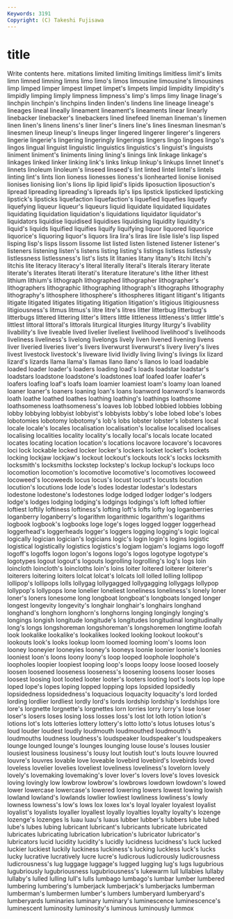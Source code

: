 ```yaml
---
Keywords: 3191 
Copyright: (C) Takeshi Fujisawa
---
```


# title

Write contents here.
mitations limited limiting limitings limitless limit's
limits limn limned limning limns limo limo's limos limousine limousine's
limousines limp limped limper limpest limpet limpet's limpets limpid limpidity
limpidity's limpidly limping limply limpness limpness's limp's limps limy linage
linage's linchpin linchpin's linchpins linden linden's lindens line lineage lineage's
lineages lineal lineally lineament lineament's lineaments linear linearly linebacker linebacker's
linebackers lined linefeed lineman lineman's linemen linen linen's linens linens's
liner liner's liners line's lines linesman linesman's linesmen lineup lineup's
lineups linger lingered lingerer lingerer's lingerers lingerie lingerie's lingering lingeringly
lingerings lingers lingo lingoes lingo's lingos lingual linguist linguistic linguistics
linguistics's linguist's linguists liniment liniment's liniments lining lining's linings link
linkage linkage's linkages linked linker linking link's links linkup linkup's
linkups linnet linnet's linnets linoleum linoleum's linseed linseed's lint linted
lintel lintel's lintels linting lint's lints lion lioness lionesses lioness's
lionhearted lionise lionised lionises lionising lion's lions lip lipid lipid's
lipids liposuction liposuction's lipread lipreading lipreading's lipreads lip's lips lipstick
lipsticked lipsticking lipstick's lipsticks liquefaction liquefaction's liquefied liquefies liquefy liquefying
liqueur liqueur's liqueurs liquid liquidate liquidated liquidates liquidating liquidation liquidation's
liquidations liquidator liquidator's liquidators liquidise liquidised liquidises liquidising liquidity liquidity's
liquid's liquids liquified liquifies liquify liquifying liquor liquored liquorice liquorice's
liquoring liquor's liquors lira lira's liras lire lisle lisle's lisp
lisped lisping lisp's lisps lissom lissome list listed listen listened
listener listener's listeners listening listen's listens listing listing's listings listless
listlessly listlessness listlessness's list's lists lit litanies litany litany's litchi
litchi's litchis lite literacy literacy's literal literally literal's literals literary
literate literate's literates literati literati's literature literature's lithe lither lithest
lithium lithium's lithograph lithographed lithographer lithographer's lithographers lithographic lithographing lithograph's
lithographs lithography lithography's lithosphere lithosphere's lithospheres litigant litigant's litigants litigate
litigated litigates litigating litigation litigation's litigious litigiousness litigiousness's litmus litmus's
litre litre's litres litter litterbug litterbug's litterbugs littered littering litter's
litters little littleness littleness's littler little's littlest littoral littoral's littorals
liturgical liturgies liturgy liturgy's livability livability's live liveable lived livelier
liveliest livelihood livelihood's livelihoods liveliness liveliness's livelong livelongs lively liven
livened livening livens liver liveried liveries liver's livers liverwurst liverwurst's
livery livery's lives livest livestock livestock's liveware livid lividly living
living's livings lix lizard lizard's lizards llama llama's llamas llano
llano's llanos lo load loadable loaded loader loader's loaders loading
load's loads loadstar loadstar's loadstars loadstone loadstone's loadstones loaf loafed
loafer loafer's loafers loafing loaf's loafs loam loamier loamiest loam's
loamy loan loaned loaner loaner's loaners loaning loan's loans loanword
loanword's loanwords loath loathe loathed loathes loathing loathing's loathings loathsome
loathsomeness loathsomeness's loaves lob lobbed lobbied lobbies lobbing lobby lobbying
lobbyist lobbyist's lobbyists lobby's lobe lobed lobe's lobes lobotomies lobotomy
lobotomy's lob's lobs lobster lobster's lobsters local locale locale's locales
localisation localisation's localise localised localises localising localities locality locality's locally
local's locals locate located locates locating location location's locations locavore
locavore's locavores loci lock lockable locked locker locker's lockers locket
locket's lockets locking lockjaw lockjaw's lockout lockout's lockouts lock's locks
locksmith locksmith's locksmiths lockstep lockstep's lockup lockup's lockups loco locomotion
locomotion's locomotive locomotive's locomotives locoweed locoweed's locoweeds locus locus's locust
locust's locusts locution locution's locutions lode lode's lodes lodestar lodestar's
lodestars lodestone lodestone's lodestones lodge lodged lodger lodger's lodgers lodge's
lodges lodging lodging's lodgings lodgings's loft lofted loftier loftiest loftily
loftiness loftiness's lofting loft's lofts lofty log loganberries loganberry loganberry's
logarithm logarithmic logarithm's logarithms logbook logbook's logbooks loge loge's loges
logged logger loggerhead loggerhead's loggerheads logger's loggers logging logging's logic
logical logically logician logician's logicians logic's login login's logins logistic
logistical logistically logistics logistics's logjam logjam's logjams logo logoff logoff's
logoffs logon logon's logons logo's logos logotype logotype's logotypes logout
logout's logouts logrolling logrolling's log's logs loin loincloth loincloth's loincloths
loin's loins loiter loitered loiterer loiterer's loiterers loitering loiters lolcat
lolcat's lolcats loll lolled lolling lollipop lollipop's lollipops lolls lollygag
lollygagged lollygagging lollygags lollypop lollypop's lollypops lone lonelier loneliest loneliness
loneliness's lonely loner loner's loners lonesome long longboat longboat's longboats
longed longer longest longevity longevity's longhair longhair's longhairs longhand longhand's
longhorn longhorn's longhorns longing longingly longing's longings longish longitude longitude's
longitudes longitudinal longitudinally long's longs longshoreman longshoreman's longshoremen longtime loofah
look lookalike lookalike's lookalikes looked looking lookout lookout's lookouts look's
looks lookup loom loomed looming loom's looms loon looney looneyier
looneyies looney's looneys loonie loonier loonie's loonies looniest loon's loons
loony loony's loop looped loophole loophole's loopholes loopier loopiest looping
loop's loops loopy loose loosed loosely loosen loosened looseness looseness's
loosening loosens looser looses loosest loosing loot looted looter looter's
looters looting loot's loots lop lope loped lope's lopes loping
lopped lopping lops lopsided lopsidedly lopsidedness lopsidedness's loquacious loquacity loquacity's
lord lorded lording lordlier lordliest lordly lord's lords lordship lordship's
lordships lore lore's lorgnette lorgnette's lorgnettes lorn lorries lorry lorry's
lose loser loser's losers loses losing loss losses loss's lost
lot loth lotion lotion's lotions lot's lots lotteries lottery lottery's
lotto lotto's lotus lotuses lotus's loud louder loudest loudly loudmouth
loudmouthed loudmouth's loudmouths loudness loudness's loudspeaker loudspeaker's loudspeakers lounge lounged
lounge's lounges lounging louse louse's louses lousier lousiest lousiness lousiness's
lousy lout loutish lout's louts louvre louvred louvre's louvres lovable
love loveable lovebird lovebird's lovebirds loved loveless lovelier lovelies loveliest
loveliness loveliness's lovelorn lovely lovely's lovemaking lovemaking's lover lover's lovers
love's loves lovesick loving lovingly low lowbrow lowbrow's lowbrows lowdown
lowdown's lowed lower lowercase lowercase's lowered lowering lowers lowest lowing
lowish lowland lowland's lowlands lowlier lowliest lowliness lowliness's lowly lowness
lowness's low's lows lox loxes lox's loyal loyaler loyalest loyalist
loyalist's loyalists loyaller loyallest loyally loyalties loyalty loyalty's lozenge lozenge's
lozenges ls luau luau's luaus lubber lubber's lubbers lube lubed
lube's lubes lubing lubricant lubricant's lubricants lubricate lubricated lubricates lubricating
lubrication lubrication's lubricator lubricator's lubricators lucid lucidity lucidity's lucidly lucidness
lucidness's luck lucked luckier luckiest luckily luckiness luckiness's lucking luckless
luck's lucks lucky lucrative lucratively lucre lucre's ludicrous ludicrously ludicrousness
ludicrousness's lug luggage luggage's lugged lugging lug's lugs lugubrious lugubriously
lugubriousness lugubriousness's lukewarm lull lullabies lullaby lullaby's lulled lulling lull's
lulls lumbago lumbago's lumbar lumber lumbered lumbering lumbering's lumberjack lumberjack's
lumberjacks lumberman lumberman's lumbermen lumber's lumbers lumberyard lumberyard's lumberyards luminaries
luminary luminary's luminescence luminescence's luminescent luminosity luminosity's luminous luminously lummox
